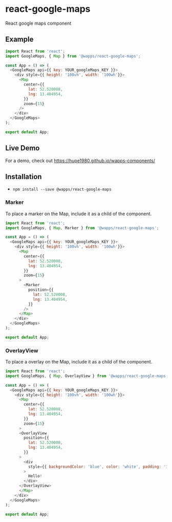 # react-google-maps
React google maps component

## Example
```js
import React from 'react';
import GoogleMaps, { Map } from '@wapps/react-google-maps';

const App = () => (
  <GoogleMaps api={{ key: YOUR_googleMaps_KEY }}>
    <div style={{ height: '100vh', width: '100wh'}}>
      <Map
        center={{
          lat: 52.520008,
          lng: 13.404954,
        }}
        zoom={15}
      />
    </div>
  </GoogleMaps>
);

export default App;
```

## Live Demo
For a demo, check out https://hupe1980.github.io/wapps-components/

## Installation
- `npm install --save @wapps/react-google-maps`

### Marker
To place a marker on the Map, include it as a child of the <Map /> component.

```js
import React from 'react';
import GoogleMaps, { Map, Marker } from '@wapps/react-google-maps';

const App = () => (
  <GoogleMaps api={{ key: YOUR_googleMaps_KEY }}>
    <div style={{ height: '100vh', width: '100wh'}}>
      <Map
        center={{
          lat: 52.520008,
          lng: 13.404954,
        }}
        zoom={15}
      >
        <Marker
          position={{
            lat: 52.520008,
            lng: 13.404954,
          }}
        />
      </Map>
    </div>
  </GoogleMaps>
);

export default App;
```

### OverlayView
To place a overlay on the Map, include it as a child of the <Map /> component.

```js
import React from 'react';
import GoogleMaps, { Map, OverlayView } from '@wapps/react-google-maps';

const App = () => (
  <GoogleMaps api={{ key: YOUR_googleMaps_KEY }}>
    <div style={{ height: '100vh', width: '100wh'}}>
      <Map
        center={{
          lat: 52.520008,
          lng: 13.404954,
        }}
        zoom={15}
      >
      <OverlayView
        position={{
          lat: 52.520008,
          lng: 13.404954,
        }}
      >
        <div
          style={{ backgroundColor: 'blue', color: 'white', padding: '15px' }}
        >
          Hello!
        </div>
      </OverlayView>
      </Map>
    </div>
  </GoogleMaps>
);

export default App;
```
